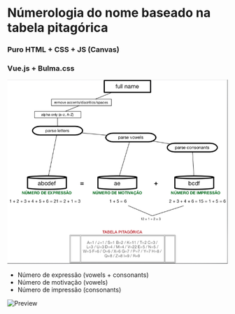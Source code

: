 # Númerologia do nome baseado na tabela pitagórica

### Puro HTML + CSS + JS (Canvas)
### Vue.js + Bulma.css

<img src="map-Screen-Shot-2019-10-21-at 15.49.04.png"
     alt="App mind Map" />

* Número de expressão (vowels + consonants)
* Número de motivação (vowels)
* Número de impressão (consonants)

<img src="preview.gif"
     alt="Preview" />
